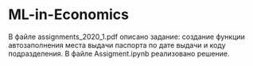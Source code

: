 # ML-in-Economics
В файле assignments_2020_1.pdf описано задание: cоздание функции автозаполнения места выдачи паспорта по дате выдачи и коду подразделения.
В файле Assigment.ipynb реализовано решение.
